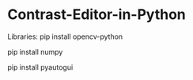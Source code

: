 # Contrast-Editor-in-Python

Libraries:
pip install opencv-python 

pip install numpy 

pip install pyautogui
